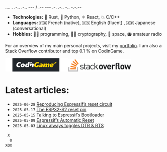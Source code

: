 .... . .-.. .-.. --- / .-- --- .-. .-.. -.. -.-.--

- **Technologies:** 🦀 Rust, 🐍 Python, ⚛ React, 💥 C/C++
- **Languages:** 🇫🇷 French (native), 🇺🇸 English (fluent) , 🇯🇵 Japanese (conversational)
- **Hobbies:** 👨‍💻 programming, 🕵🏻 cryptography, 🚀 space, 📻 amateur radio

For an overview of my main personal projects, visit my [portfolio](https://qsantos.fr/portfolio/).
I am also a Stack Overflow contributor and top 0.1 % on CodinGame.

<a href="https://www.codingame.com/profile/9f252c61454ad1a933ee71419c83cfff3871021"><!--
    --><img src="CodinGame_Logo.svg" alt="CodinGame logo" width="200" /><!--
--></a><!--
--><a href="https://stackoverflow.com/users/4457767/qsantos"><!--
    --><img src="Stack_Overflow_logo.svg" alt="Stack Overflow logo" width="200" /><!--
--></a>

# Latest articles:

- `2025-06-28` [Reproducing Espressif’s  reset circuit](https://qsantos.fr/2025/06/28/reproducing-espressifs-reset-circuit/)
- `2025-05-17` [The ESP32-S2 reset pin](https://qsantos.fr/2025/05/17/the-esp32-s2-reset-pin/)
- `2025-05-15` [Talking to Espressif’s Bootloader](https://qsantos.fr/2025/05/15/talking-to-espressifs-bootloader/)
- `2025-05-09` [Espressif’s Automatic Reset](https://qsantos.fr/2025/05/09/espressifs-automatic-reset/)
- `2025-05-03` [Linux always toggles DTR & RTS](https://qsantos.fr/2025/05/03/linux-always-toggles-dtr-rts/)

```
 X
  O
XOX
```
